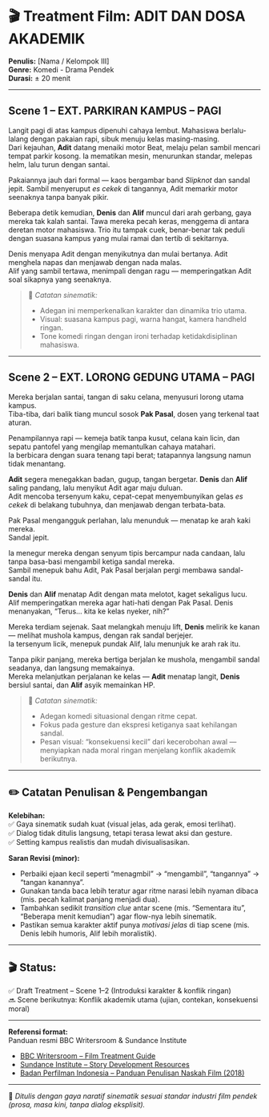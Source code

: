 # 🎬 Treatment Film: ADIT DAN DOSA AKADEMIK  
**Penulis:** [Nama / Kelompok III]  
**Genre:** Komedi - Drama Pendek  
**Durasi:** ± 20 menit  

---

## Scene 1 – EXT. PARKIRAN KAMPUS – PAGI  

Langit pagi di atas kampus dipenuhi cahaya lembut. Mahasiswa berlalu-lalang dengan pakaian rapi, sibuk menuju kelas masing-masing.  
Dari kejauhan, **Adit** datang menaiki motor Beat, melaju pelan sambil mencari tempat parkir kosong. Ia mematikan mesin, menurunkan standar, melepas helm, lalu turun dengan santai.  

Pakaiannya jauh dari formal — kaos bergambar band *Slipknot* dan sandal jepit. Sambil menyeruput *es cekek* di tangannya, Adit memarkir motor seenaknya tanpa banyak pikir.  

Beberapa detik kemudian, **Denis** dan **Alif** muncul dari arah gerbang, gaya mereka tak kalah santai. Tawa mereka pecah keras, menggema di antara deretan motor mahasiswa. Trio itu tampak cuek, benar-benar tak peduli dengan suasana kampus yang mulai ramai dan tertib di sekitarnya.  

Denis menyapa Adit dengan menyikutnya dan mulai bertanya. Adit menghela napas dan menjawab dengan nada malas.  
Alif yang sambil tertawa, menimpali dengan ragu — memperingatkan Adit soal sikapnya yang seenaknya.  

> 🎥 *Catatan sinematik:*  
> - Adegan ini memperkenalkan karakter dan dinamika trio utama.  
> - Visual: suasana kampus pagi, warna hangat, kamera handheld ringan.  
> - Tone komedi ringan dengan ironi terhadap ketidakdisiplinan mahasiswa.  

---

## Scene 2 – EXT. LORONG GEDUNG UTAMA – PAGI  

Mereka berjalan santai, tangan di saku celana, menyusuri lorong utama kampus.  
Tiba-tiba, dari balik tiang muncul sosok **Pak Pasal**, dosen yang terkenal taat aturan.  

Penampilannya rapi — kemeja batik tanpa kusut, celana kain licin, dan sepatu pantofel yang mengilap memantulkan cahaya matahari.  
Ia berbicara dengan suara tenang tapi berat; tatapannya langsung namun tidak menantang.  

**Adit** segera menegakkan badan, gugup, tangan bergetar. **Denis** dan **Alif** saling pandang, lalu menyikut Adit agar maju duluan.  
Adit mencoba tersenyum kaku, cepat-cepat menyembunyikan gelas *es cekek* di belakang tubuhnya, dan menjawab dengan terbata-bata.  

Pak Pasal mengangguk perlahan, lalu menunduk — menatap ke arah kaki mereka.  
Sandal jepit.  

Ia menegur mereka dengan senyum tipis bercampur nada candaan, lalu tanpa basa-basi mengambil ketiga sandal mereka.  
Sambil menepuk bahu Adit, Pak Pasal berjalan pergi membawa sandal-sandal itu.  

**Denis** dan **Alif** menatap Adit dengan mata melotot, kaget sekaligus lucu.  
Alif memperingatkan mereka agar hati-hati dengan Pak Pasal. Denis menanyakan, “Terus… kita ke kelas nyeker, nih?”  

Mereka terdiam sejenak. Saat melangkah menuju lift, **Denis** melirik ke kanan — melihat mushola kampus, dengan rak sandal berjejer.  
Ia tersenyum licik, menepuk pundak Alif, lalu menunjuk ke arah rak itu.  

Tanpa pikir panjang, mereka bertiga berjalan ke mushola, mengambil sandal seadanya, dan langsung memakainya.  
Mereka melanjutkan perjalanan ke kelas — **Adit** menatap langit, **Denis** bersiul santai, dan **Alif** asyik memainkan HP.  

> 🎥 *Catatan sinematik:*  
> - Adegan komedi situasional dengan ritme cepat.  
> - Fokus pada gesture dan ekspresi ketiganya saat kehilangan sandal.  
> - Pesan visual: “konsekuensi kecil” dari kecerobohan awal — menyiapkan nada moral ringan menjelang konflik akademik berikutnya.

---

## ✏️ Catatan Penulisan & Pengembangan  

**Kelebihan:**  
✅ Gaya sinematik sudah kuat (visual jelas, ada gerak, emosi terlihat).  
✅ Dialog tidak ditulis langsung, tetapi terasa lewat aksi dan gesture.  
✅ Setting kampus realistis dan mudah divisualisasikan.  

**Saran Revisi (minor):**  
- Perbaiki ejaan kecil seperti “menagmbil” → “mengambil”, “tangannya” → “tangan kanannya”.  
- Gunakan tanda baca lebih teratur agar ritme narasi lebih nyaman dibaca (mis. pecah kalimat panjang menjadi dua).  
- Tambahkan sedikit *transition clue* antar scene (mis. “Sementara itu”, “Beberapa menit kemudian”) agar flow-nya lebih sinematik.  
- Pastikan semua karakter aktif punya *motivasi jelas* di tiap scene (mis. Denis lebih humoris, Alif lebih moralistik).  

---

## 🎬 Status:  
✅ Draft Treatment – Scene 1–2 (Introduksi karakter & konflik ringan)  
🔜 Scene berikutnya: Konflik akademik utama (ujian, contekan, konsekuensi moral)

---

**Referensi format:**  
Panduan resmi BBC Writersroom & Sundance Institute  
- [BBC Writersroom – Film Treatment Guide](https://www.bbc.co.uk/writersroom/writers-lab/writing-films/treatment-guide)  
- [Sundance Institute – Story Development Resources](https://www.sundance.org/programs/resources)  
- [Badan Perfilman Indonesia – Panduan Penulisan Naskah Film (2018)](https://bpi.go.id)  

---

🧩 *Ditulis dengan gaya naratif sinematik sesuai standar industri film pendek (prosa, masa kini, tanpa dialog eksplisit).*
